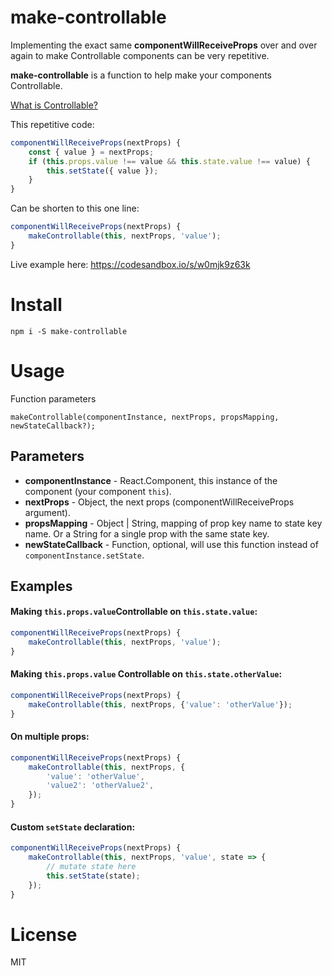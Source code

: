 # make-controllable
Implementing the exact same **componentWillReceiveProps** over and over again to make Controllable components  can be very repetitive.

**make-controllable** is a function to help make your components Controllable.

[What is Controllable?](https://codesandbox.io/s/o4mzmn992q)

This repetitive code:
```js
componentWillReceiveProps(nextProps) {
    const { value } = nextProps;
    if (this.props.value !== value && this.state.value !== value) {
        this.setState({ value });
    }
}
```

Can be shorten to this one line:
```js
componentWillReceiveProps(nextProps) { 
    makeControllable(this, nextProps, 'value');
}
```

Live example here: https://codesandbox.io/s/w0mjk9z63k


# Install
```
npm i -S make-controllable
```

# Usage
Function parameters
```
makeControllable(componentInstance, nextProps, propsMapping, newStateCallback?);
```

## Parameters

* **componentInstance** - React.Component, this instance of the component (your component `this`).
* **nextProps** - Object, the next props (componentWillReceiveProps argument).
* **propsMapping** - Object | String, mapping of prop key name to state key name. Or a String for a single prop with the same state key.
* **newStateCallback** - Function, optional, will use this function instead of `componentInstance.setState`.

## Examples

#### Making `this.props.value`Controllable on `this.state.value`:
```js
componentWillReceiveProps(nextProps) { 
    makeControllable(this, nextProps, 'value');
}
```

#### Making `this.props.value` Controllable on `this.state.otherValue`:
```js
componentWillReceiveProps(nextProps) { 
    makeControllable(this, nextProps, {'value': 'otherValue'});
}
```

#### On multiple props:
```js
componentWillReceiveProps(nextProps) { 
    makeControllable(this, nextProps, {
        'value': 'otherValue',
        'value2': 'otherValue2',
    });
}
```

#### Custom `setState` declaration:
```js
componentWillReceiveProps(nextProps) { 
    makeControllable(this, nextProps, 'value', state => {
        // mutate state here
        this.setState(state);
    });
}
```


# License
MIT
